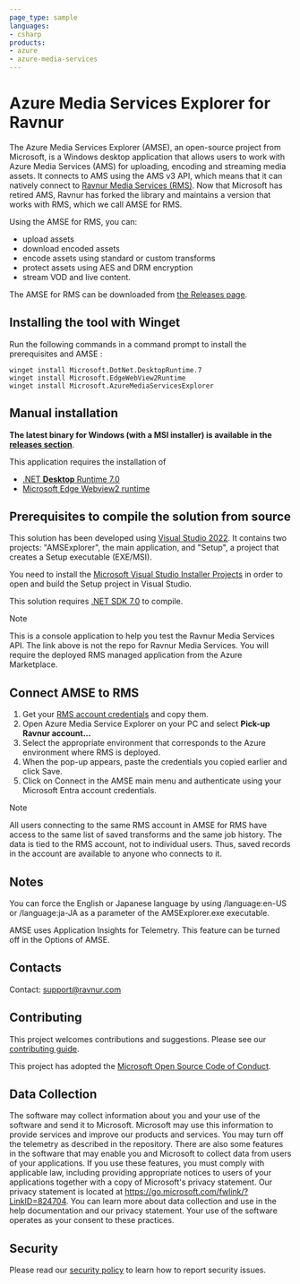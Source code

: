```yaml
---
page_type: sample
languages:
- csharp
products:
- azure
- azure-media-services
---
```


# Azure Media Services Explorer for Ravnur

The Azure Media Services Explorer (AMSE), an open-source project from Microsoft, is a Windows desktop application that allows users to work with Azure Media Services (AMS) for uploading, encoding and streaming media assets. It connects to AMS using the AMS v3 API, which means that it can natively connect to [Ravnur Media Services (RMS)](https://www.ravnur.com/). Now that Microsoft has retired AMS, Ravnur has forked the library and maintains a version that works with RMS, which we call AMSE for RMS. 

Using the AMSE for RMS, you can:

- upload assets
- download encoded assets
- encode assets using standard or custom transforms
- protect assets using AES and DRM encryption
- stream VOD and live content.


The AMSE for RMS can be downloaded from [the Releases page](https://github.com/Ravnur-Inc/Azure-Media-Services-Explorer/releases).

## Installing the tool with Winget

Run the following commands in a command prompt to install the prerequisites and AMSE :

```console
winget install Microsoft.DotNet.DesktopRuntime.7
winget install Microsoft.EdgeWebView2Runtime
winget install Microsoft.AzureMediaServicesExplorer
```

## Manual installation

**The latest binary for Windows (with a MSI installer) is available in the [releases section](https://github.com/Azure/Azure-Media-Services-Explorer/releases)**.

This application requires the installation of

- [.NET **Desktop** Runtime 7.0](https://dotnet.microsoft.com/download/dotnet/7.0)
- [Microsoft Edge Webview2 runtime](https://developer.microsoft.com/microsoft-edge/webview2/)

## Prerequisites to compile the solution from source

This solution has been developed using [Visual Studio 2022](https://visualstudio.microsoft.com/vs/). It contains two projects: "AMSExplorer", the main application, and "Setup", a project that creates a Setup executable (EXE/MSI).

You need to install the [Microsoft Visual Studio Installer Projects](https://marketplace.visualstudio.com/items?itemName=VisualStudioClient.MicrosoftVisualStudio2022InstallerProjects) in order to open and build the Setup project in Visual Studio.

This solution requires [.NET SDK 7.0](https://dotnet.microsoft.com/download/dotnet/7.0) to compile.


> [!NOTE]
> This is a console application to help you test the Ravnur Media Services API. The link above is not the repo for Ravnur Media Services. You will require the deployed RMS managed application from the Azure Marketplace.

## Connect AMSE to RMS

1. Get your [RMS account credentials](https://github.com/Ravnur-Inc/ams-api-replacement-demo-app/blob/main/docs/how-to-get-credentials.md) and copy them.
2. Open Azure Media Service Explorer on your PC and select __Pick-up Ravnur account…__
3. Select the appropriate environment that corresponds to the Azure environment where RMS is deployed.
4. When the pop-up appears, paste the credentials you copied earlier and click Save.
5. Click on Connect in the AMSE main menu and authenticate using your Microsoft Entra account credentials.

> [!NOTE]
> All users connecting to the same RMS account in AMSE for RMS have access to the same list of saved transforms and the same job history. The data is tied to the RMS account, not to individual users. Thus, saved records in the account are available to anyone who connects to it.


## Notes

You can force the English or Japanese language by using /language:en-US or /language:ja-JA as a parameter of the AMSExplorer.exe executable.

AMSE uses Application Insights for Telemetry. This feature can be turned off in the Options of AMSE.

## Contacts

Contact: <support@ravnur.com>

## Contributing

This project welcomes contributions and suggestions. Please see our [contributing guide](CONTRIBUTING.md).

This project has adopted the [Microsoft Open Source Code of Conduct](CODE_OF_CONDUCT.md).

## Data Collection

The software may collect information about you and your use of the software and send it to Microsoft. Microsoft may use this information to provide services and improve our products and services. You may turn off the telemetry as described in the repository. There are also some features in the software that may enable you and Microsoft to collect data from users of your applications. If you use these features, you must comply with applicable law, including providing appropriate notices to users of your applications together with a copy of Microsoft's privacy statement. Our privacy statement is located at <https://go.microsoft.com/fwlink/?LinkID=824704>. You can learn more about data collection and use in the help documentation and our privacy statement. Your use of the software operates as your consent to these practices.

## Security

Please read our [security policy](SECURITY.md) to learn how to report security issues.
